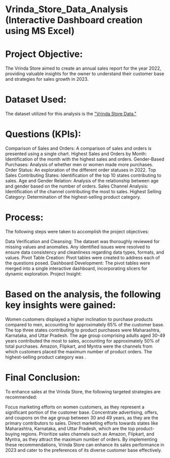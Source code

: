 # Vrinda_Store_Data_Analysis (Interactive Dashboard creation using MS Excel)

# Project Objective:
The Vrinda Store aimed to create an annual sales report for the year 2022, providing valuable insights for the owner to understand their customer base and strategies for sales growth in 2023.

# Dataset Used:
The dataset utilized for this analysis is the <a href="https://github.com/vishaltiwari1/Vrinda_Store_Data_Analysis/blob/main/Vrinda%20Store%20Data%20Analysis.xlsx">"Vrinda Store Data."</a>

# Questions (KPIs):

Comparison of Sales and Orders: A comparison of sales and orders is presented using a single chart.
Highest Sales and Orders by Month: Identification of the month with the highest sales and orders.
Gender-Based Purchases: Analysis of whether men or women made more purchases.
Order Status: An exploration of the different order statuses in 2022.
Top Sales Contributing States: Identification of the top 10 states contributing to sales.
Age and Gender Relation: Analysis of the relationship between age and gender based on the number of orders.
Sales Channel Analysis: Identification of the channel contributing the most to sales.
Highest Selling Category: Determination of the highest-selling product category.

# Process:
The following steps were taken to accomplish the project objectives:

Data Verification and Cleansing: The dataset was thoroughly reviewed for missing values and anomalies. Any identified issues were resolved to ensure data consistency and cleanliness regarding data types, formats, and values.
Pivot Table Creation: Pivot tables were created to address each of the questions posed.
Dashboard Development: The pivot tables were merged into a single interactive dashboard, incorporating slicers for dynamic exploration.
Project Insight:

# Based on the analysis, the following key insights were gained:

Women customers displayed a higher inclination to purchase products compared to men, accounting for approximately 65% of the customer base.
The top three states contributing to product purchases were Maharashtra, Karnataka, and Uttar Pradesh.
The age group comprising adults aged 30-49 years contributed the most to sales, accounting for approximately 50% of total purchases.
Amazon, Flipkart, and Myntra were the channels from which customers placed the maximum number of product orders.
The highest-selling product category was .

# Final Conclusion:
To enhance sales at the Vrinda Store, the following targeted strategies are recommended:

Focus marketing efforts on women customers, as they represent a significant portion of the customer base.
Concentrate advertising, offers, and coupons on the age group between 30 and 49 years, as they are the primary contributors to sales.
Direct marketing efforts towards states like Maharashtra, Karnataka, and Uttar Pradesh, which are the top product-buying regions.
Prioritize sales channels such as Amazon, Flipkart, and Myntra, as they attract the maximum number of orders.
By implementing these recommendations, Vrinda Store can enhance its sales performance in 2023 and cater to the preferences of its diverse customer base effectively.
